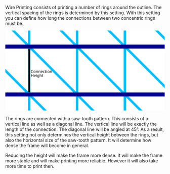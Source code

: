 Wire Printing consists of printing a number of rings around the outline. The vertical spacing of the rings is determined by this setting. With this setting you can define how long the connections between two concentric rings must be.

![Wire Printing visualised from the side, marking the height](../images/wireframe_height.svg)

The rings are connected with a saw-tooth pattern. This consists of a vertical line as well as a diagonal line. The vertical line will be exactly the length of the connection. The diagonal line will be angled at 45°. As a result, this setting not only determines the vertical height between the rings, but also the horizontal size of the saw-tooth pattern. It will determine how dense the frame will become in general.

Reducing the height will make the frame more dense. It will make the frame more stable and will make printing more reliable. However it will also take more time to print then.